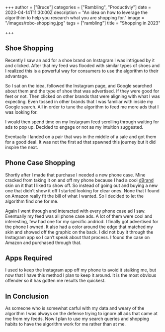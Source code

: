+++
author = ["Bruce"]
categories = ["Rambling", "Productiviy"]
date = 2023-04-14T11:30:00Z
description = "An idea on how to leverage the algorithim to help you research what you are shopping for."
image = "/images/robo-shopping.jpg"
tags = ["rambling"]
title = "Shopping in 2023"

+++

## Shoe Shopping

Recently I saw an add for a shoe brand on Instagram I was intrigued by it and clicked. After that my feed was flooded with similar types of shoes and I realized this is a powerful way for consumers to use the algorithm to their advantage. 

So I sat on the idea, followed the Instagram page, and Google searched about them and the type of shoe that was advertised. If they were good for feet or not. Then clicked on other brands that were aligning with what I was expecting. Even tossed in other brands that I was familiar with inside my Google search. All in order to tune the algorithm to feed me more ads that I was looking for. 

I would then spend time on my Instagram feed scrolling through waiting for ads to pop up. Decided to engage or not as my intuition suggested. 

Eventually I landed on a pair that was in the middle of a sale and got them for a good deal. It was not the first ad that spawned this journey but it did inspire the next.

## Phone Case Shopping

Shortly after I made that purchase I needed a new phone case. Mine cracked from taking it on and off my phone because I had a cool [dBrand](https://dbrand.com/shop/samsung-galaxy-s23-ultra-skins) skin on it that I liked to show off. So instead of going out and buying a new one that didn’t show it off I started looking for clear ones. None that I found on Amazon really fit the bill of what I wanted. So I decided to let the algorithm find one for me. 

Again I went through and interacted with every phone case ad I saw. Eventually my feed was all phone case ads. A lot of them were cool and interesting, few had one for my specific andriod. I finally got advertised for the phone I owned. It also had a color around the edge that matched my skin and showed off the graphic on the back. I did not buy it through the Instagram app so I can’t speak about that process. I found the case on Amazon and purchased through that. 

## Apps Required

I used to keep the Instagram app off my phone to avoid it stalking me, but now that I have this method I plan to keep it around. It is the most obvious offender so it has gotten me results the quickest. 

## In Conclusion

As someone who is somewhat carful with my data and weary of the algorithm I was always on the defense trying to ignore all ads that came at me from my feeds. Now I plan to use my search queries and shopping habits to have the algorithm work for me rather than at me. 